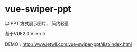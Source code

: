 # vue-swiper-ppt
以 PPT 方式展示图片， 简约轻量

基于VUE2.0 Vue-cli

DEMO：http://www.jetwll.com/vue-swiper-ppt/dist/index.html
